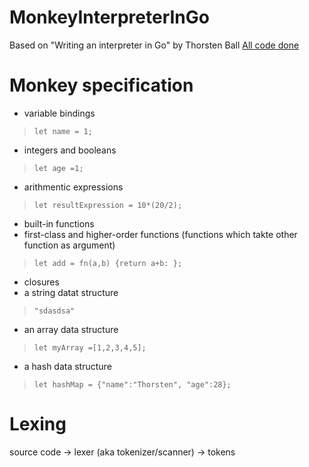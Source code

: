 # MonkeyInterpreterInGo
Based on "Writing an interpreter in Go" by Thorsten Ball
[All code done](https://interpreterbook.com/waiig_code_1.4.zip)

# Monkey specification
* variable bindings
> `let name = 1;`   
* integers and booleans
> `let age =1;`
* arithmentic expressions
>`let resultExpression = 10*(20/2);`  
* built-in functions
* first-class and higher-order functions (functions which takte other function as argument)
>`let add = fn(a,b) {return a+b: };`   
* closures
* a string datat structure
> `"sdasdsa"`   
* an array data structure
>`let myArray =[1,2,3,4,5];`   
* a hash data structure
>`let hashMap = {"name":"Thorsten", "age":28};`  


# Lexing
source code -> lexer (aka tokenizer/scanner) -> tokens
